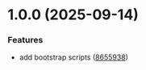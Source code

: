 # 1.0.0 (2025-09-14)


### Features

* add bootstrap scripts ([8655938](https://github.com/zcode-ia/gitops-tools/commit/86559380ae89d638a25fc8177277f2eff3874def))
